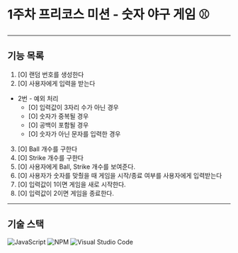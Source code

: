 # 1주차 프리코스 미션 - 숫자 야구 게임 ⚾
-------

## 기능 목록
1.  [O] 랜덤 번호를 생성한다
2. [O] 사용자에게 입력을 받는다


* 2번 - 예외 처리
    * [O] 입력값이 3자리 수가 아닌 경우
    * [O] 숫자가 중복될 경우
    * [O] 공백이 포함될 경우
    * [O] 숫자가 아닌 문자를 입력한 경우
        
3. [O] Ball 개수를 구한다
4. [O] Strike 개수를 구한다
5. [O] 사용자에게 Ball, Strike 개수를 보여준다.
6. [O] 사용자가 숫자를 맞췄을 때 게임을 시작/종료 여부를 사용자에게 입력받는다
7. [O] 입력값이 1이면 게임을 새로 시작한다.
8. [O] 입력값이 2이면 게임을 종료한다.


-------
## 기술 스택
![JavaScript](https://img.shields.io/badge/javascript-%23323330.svg?style=for-the-badge&logo=javascript&logoColor=%23F7DF1E)  ![NPM](https://img.shields.io/badge/NPM-%23CB3837.svg?style=for-the-badge&logo=npm&logoColor=white) ![Visual Studio Code](https://img.shields.io/badge/Visual%20Studio%20Code-0078d7.svg?style=for-the-badge&logo=visual-studio-code&logoColor=white)
